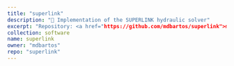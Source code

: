 ```yaml
---
title: "superlink"
description: "🚰 Implementation of the SUPERLINK hydraulic solver"
excerpt: "Repository: <a href="https://github.com/mdbartos/superlink">mdbartos/superlink</a>"
collection: software
name: superlink
owner: "mdbartos"
repo: "superlink"
---
```


